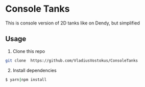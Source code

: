 # Сonsole Tanks
This is console version of 2D tanks like on Dendy, but simplified

## Usage
1. Clone this repo
  ```bash
  git clone  https://github.com/VladiusVostokus/ConsoleTanks
  ```

2. Install dependencies
  ```bash
  $ yarn|npm install
  ```
